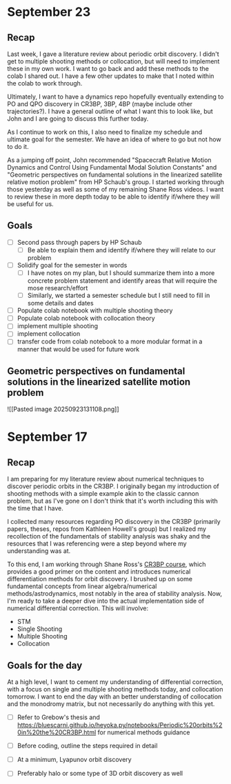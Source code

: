 # September 23
## Recap
Last week, I gave a literature review about periodic orbit discovery. I didn't get to multiple shooting methods or collocation, but will need to implement these in my own work. I want to go back and add these methods to the colab I shared out. I have a few other updates to make that I noted within the colab to work through.

Ultimately, I want to have a dynamics repo hopefully eventually extending to PO and QPO discovery in CR3BP, 3BP, 4BP (maybe include other trajectories?). I have a general outline of what I want this to look like, but John and I are going to discuss this further today.

As I continue to work on this, I also need to finalize my schedule and ultimate goal for the semester. We have an idea of where to go but not how to do it.

As a jumping off point, John recommended "Spacecraft Relative Motion Dynamics and Control Using Fundamental Modal Solution Constants" and "Geometric perspectives on fundamental solutions in the linearized satellite relative motion problem" from HP Schaub's group. I started working through those yesterday as well as some of my remaining Shane Ross videos. I want to review these in more depth today to be able to identify if/where they will be useful for us.

## Goals
- [ ]  Second pass through papers by HP Schaub
	- [ ] Be able to explain them and identify if/where they will relate to our problem
- [ ] Solidify goal for the semester in words
	- [ ] I have notes on my plan, but I should summarize them into a more concrete problem statement and identify areas that will require the mose research/effort
	- [ ] Similarly, we started a semester schedule but I still need to fill in some details and dates
- [ ] Populate colab notebook with multiple shooting theory
- [ ] Populate colab notebook with collocation theory
- [ ] implement multiple shooting
- [ ] implement collocation
- [ ] transfer code from colab notebook to a more modular format in a manner that would be used for future work

## Geometric perspectives on fundamental solutions in the linearized satellite motion problem
![[Pasted image 20250923131108.png]]
# September 17
## Recap
I am preparing for my literature review about numerical techniques to discover periodic orbits in the CR3BP. I originally began my introduction of shooting methods with a simple example akin to the classic cannon problem, but as I've gone on I don't think that it's worth including this with the time that I have.

I collected many resources regarding PO discovery in the CR3BP (primarily papers, theses, repos from Kathleen Howell's group) but I realized my recollection of the fundamentals of stability analysis was shaky and the resources that I was referencing were a step beyond where my understanding was at.

To this end, I am working through Shane Ross's [CR3BP course](https://www.youtube.com/playlist?list=PLUeHTafWecAXDF9vWi7PuE2ZQQ2hXyYt_), which provides a good primer on the content and introduces numerical differentiation methods for orbit discovery. I brushed up on some fundamental concepts from linear algebra/numerical methods/astrodynamics, most notably in the area of stability analysis. Now, I'm ready to take a deeper dive into the actual implementation side of numerical differential correction. This will involve:
- STM
- Single Shooting
- Multiple Shooting
- Collocation

## Goals for the day
At a high level, I want to cement my understanding of differential correction, with a focus on single and multiple shooting methods today, and collocation tomorrow. I want to end the day with an better understanding of collocation and the monodromy matrix, but not necessarily do anything with this yet.
- [ ] Refer to Grebow's thesis and https://bluescarni.github.io/heyoka.py/notebooks/Periodic%20orbits%20in%20the%20CR3BP.html for numerical methods guidance
- [ ] Before coding, outline the steps required in detail
- [ ] At a minimum, Lyapunov orbit discovery
- [ ] Preferably halo or some type of 3D orbit discovery as well

